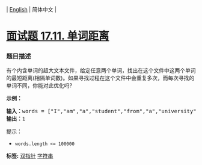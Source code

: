 | [English](README_EN.md) | 简体中文 |

# [面试题 17.11. 单词距离](https://leetcode-cn.com/problems/find-closest-lcci)
 ### 题目描述
<p>有个内含单词的超大文本文件，给定任意两个单词，找出在这个文件中这两个单词的最短距离(相隔单词数)。如果寻找过程在这个文件中会重复多次，而每次寻找的单词不同，你能对此优化吗?</p>

<p><strong>示例：</strong></p>

<pre><strong>输入：</strong>words = [&quot;I&quot;,&quot;am&quot;,&quot;a&quot;,&quot;student&quot;,&quot;from&quot;,&quot;a&quot;,&quot;university&quot;,&quot;in&quot;,&quot;a&quot;,&quot;city&quot;], word1 = &quot;a&quot;, word2 = &quot;student&quot;
<strong>输出：</strong>1</pre>

<p>提示：</p>

<ul>
	<li><code>words.length &lt;= 100000</code></li>
</ul>

**标签:**  [双指针](https://leetcode-cn.com/tag/two-pointers) [字符串](https://leetcode-cn.com/tag/string) 